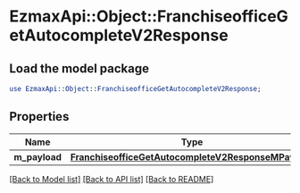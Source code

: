 # EzmaxApi::Object::FranchiseofficeGetAutocompleteV2Response

## Load the model package
```perl
use EzmaxApi::Object::FranchiseofficeGetAutocompleteV2Response;
```

## Properties
Name | Type | Description | Notes
------------ | ------------- | ------------- | -------------
**m_payload** | [**FranchiseofficeGetAutocompleteV2ResponseMPayload**](FranchiseofficeGetAutocompleteV2ResponseMPayload.md) |  | 

[[Back to Model list]](../README.md#documentation-for-models) [[Back to API list]](../README.md#documentation-for-api-endpoints) [[Back to README]](../README.md)


